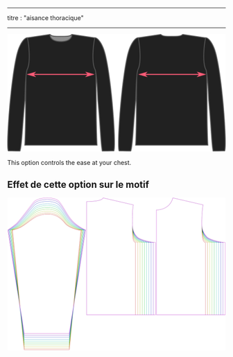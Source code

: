 - - -
titre : "aisance thoracique"
- - -

![The chest ease factor on Brian](./chestease.svg)

This option controls the ease at your chest.

## Effet de cette option sur le motif

![Cette image montre l'effet de cette option en superposant plusieurs variantes qui ont une valeur différente pour cette option](brian_chestease_sample.svg "Effet de cette option sur le modèle")
